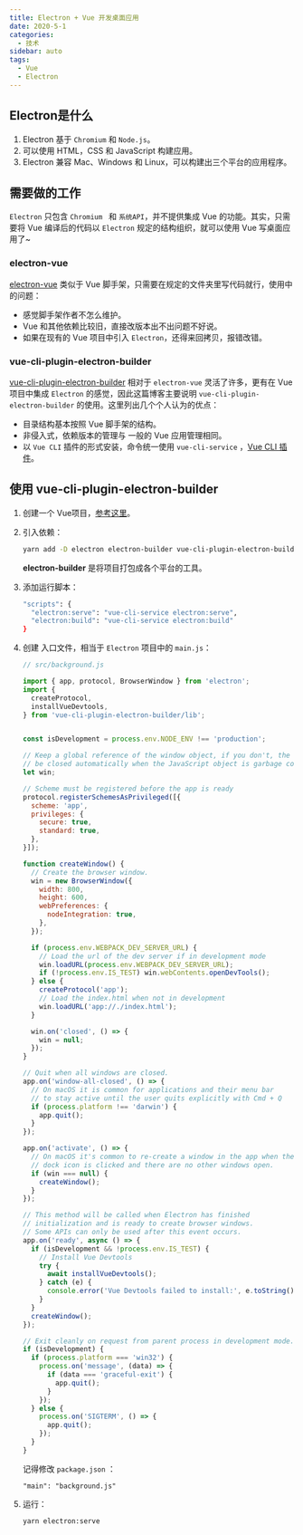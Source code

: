 ```yaml
---
title: Electron + Vue 开发桌面应用
date: 2020-5-1
categories:
  - 技术
sidebar: auto
tags:
  - Vue
  - Electron
---
```


## Electron是什么

1. Electron 基于 `Chromium` 和 `Node.js`。
2. 可以使用 HTML，CSS 和 JavaScript 构建应用。
3. Electron 兼容 Mac、Windows 和 Linux，可以构建出三个平台的应用程序。

## 需要做的工作

`Electron` 只包含 `Chromium ` 和 `系统API`，并不提供集成 Vue 的功能。其实，只需要将 Vue 编译后的代码以 `Electron` 规定的结构组织，就可以使用 Vue 写桌面应用了~

### electron-vue

[electron-vue](https://github.com/SimulatedGREG/electron-vue) 类似于 Vue 脚手架，只需要在规定的文件夹里写代码就行，使用中的问题：

- 感觉脚手架作者不怎么维护。
- Vue 和其他依赖比较旧，直接改版本出不出问题不好说。
- 如果在现有的 Vue 项目中引入 `Electron`，还得来回拷贝，报错改错。

### vue-cli-plugin-electron-builder

[vue-cli-plugin-electron-builder](https://github.com/nklayman/vue-cli-plugin-electron-builder) 相对于 `electron-vue` 灵活了许多，更有在 Vue 项目中集成 `Electron` 的感觉，因此这篇博客主要说明 `vue-cli-plugin-electron-builder` 的使用。这里列出几个个人认为的优点：

- 目录结构基本按照 Vue 脚手架的结构。
- 非侵入式，依赖版本的管理与 一般的 Vue 应用管理相同。
- 以 `Vue CLI` 插件的形式安装，命令统一使用 `vue-cli-service` ，[Vue CLI  插件](https://cli.vuejs.org/zh/guide/plugins-and-presets.html#插件)。

## 使用 vue-cli-plugin-electron-builder

1. 创建一个 Vue项目，[参考这里](https://cli.vuejs.org/zh/guide/creating-a-project.html#vue-create)。

2. 引入依赖：
   ```bash
   yarn add -D electron electron-builder vue-cli-plugin-electron-builder
   ```

   **electron-builder** 是将项目打包成各个平台的工具。

3. 添加运行脚本：

   ```bash
   "scripts": {
     "electron:serve": "vue-cli-service electron:serve",
     "electron:build": "vue-cli-service electron:build"
   }
   ```
   
4. 创建 入口文件，相当于 `Electron` 项目中的 `main.js`：

   ```javascript
   // src/background.js
   
   import { app, protocol, BrowserWindow } from 'electron';
   import {
     createProtocol,
     installVueDevtools,
   } from 'vue-cli-plugin-electron-builder/lib';
   

   const isDevelopment = process.env.NODE_ENV !== 'production';
   
   // Keep a global reference of the window object, if you don't, the window will
   // be closed automatically when the JavaScript object is garbage collected.
   let win;
   
   // Scheme must be registered before the app is ready
   protocol.registerSchemesAsPrivileged([{
     scheme: 'app',
     privileges: {
       secure: true,
       standard: true,
     },
   }]);
   
   function createWindow() {
     // Create the browser window.
     win = new BrowserWindow({
       width: 800,
       height: 600,
       webPreferences: {
         nodeIntegration: true,
       },
     });
   
     if (process.env.WEBPACK_DEV_SERVER_URL) {
       // Load the url of the dev server if in development mode
       win.loadURL(process.env.WEBPACK_DEV_SERVER_URL);
       if (!process.env.IS_TEST) win.webContents.openDevTools();
     } else {
       createProtocol('app');
       // Load the index.html when not in development
       win.loadURL('app://./index.html');
     }
   
     win.on('closed', () => {
       win = null;
     });
   }
   
   // Quit when all windows are closed.
   app.on('window-all-closed', () => {
     // On macOS it is common for applications and their menu bar
     // to stay active until the user quits explicitly with Cmd + Q
     if (process.platform !== 'darwin') {
       app.quit();
     }
   });
   
   app.on('activate', () => {
     // On macOS it's common to re-create a window in the app when the
     // dock icon is clicked and there are no other windows open.
     if (win === null) {
       createWindow();
     }
   });
   
   // This method will be called when Electron has finished
   // initialization and is ready to create browser windows.
   // Some APIs can only be used after this event occurs.
   app.on('ready', async () => {
     if (isDevelopment && !process.env.IS_TEST) {
       // Install Vue Devtools
       try {
         await installVueDevtools();
       } catch (e) {
         console.error('Vue Devtools failed to install:', e.toString());
       }
     }
     createWindow();
   });
   
   // Exit cleanly on request from parent process in development mode.
   if (isDevelopment) {
     if (process.platform === 'win32') {
       process.on('message', (data) => {
         if (data === 'graceful-exit') {
           app.quit();
         }
       });
     } else {
       process.on('SIGTERM', () => {
         app.quit();
       });
     }
   }
   
   ```
   
   记得修改 `package.json` ：
   
   ```
   "main": "background.js"
   ```
   
5. 运行：

   ```bash
   yarn electron:serve
   ```

   